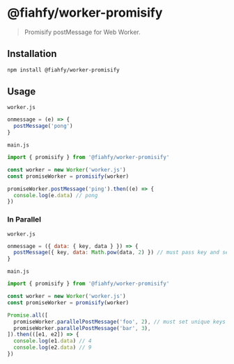 # @fiahfy/worker-promisify

> Promisify postMessage for Web Worker.

## Installation

```bash
npm install @fiahfy/worker-promisify
```

## Usage

`worker.js`

```js
onmessage = (e) => {
  postMessage('pong')
}
```

`main.js`

```js
import { promisify } from '@fiahfy/worker-promisify'

const worker = new Worker('worker.js')
const promiseWorker = promisify(worker)

promiseWorker.postMessage('ping').then((e) => {
  console.log(e.data) // pong
})
```

### In Parallel

`worker.js`

```js
onmessage = ({ data: { key, data } }) => {
  postMessage({ key, data: Math.pow(data, 2) }) // must pass key and set return value to data
}
```

`main.js`

```js
import { promisify } from '@fiahfy/worker-promisify'

const worker = new Worker('worker.js')
const promiseWorker = promisify(worker)

Promise.all([
  promiseWorker.parallelPostMessage('foo', 2), // must set unique keys
  promiseWorker.parallelPostMessage('bar', 3),
]).then(([e1, e2]) => {
  console.log(e1.data) // 4
  console.log(e2.data) // 9
})
```
